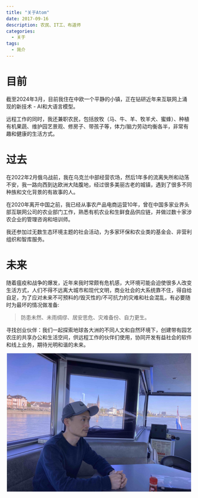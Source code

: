 ```yaml
---
title: "关于Atom"
date: 2017-09-16
description: 农民、IT工、布道师
categories:
  - 关于
tags:
  - 简介
---
```



# **目前**

截至2024年3月，目前我住在中欧一个平静的小镇，正在钻研近年来互联网上涌现的新技术 - AI和大语言模型。

远程工作的同时，我还兼职农民，包括放牧（马、牛、羊、牧羊犬、蜜蜂）、种植有机果蔬、维护园艺景观、修房子、带孩子等，体力/脑力劳动均衡各半，非常有趣和健康的生活方式。


# **过去**

在2022年2月俄乌战前，我在乌克兰中部经营农场，然后1年多的流离失所和动荡不安，我一路向西到达欧洲大陆腹地，经过很多美丽古老的城镇，遇到了很多不同种族和文化背景的有故事的人。

在2020年离开中国之前，我已经从事农产品电商运营10年，曾在中国多家业界头部互联网公司的农业部门工作，熟悉有机农业和生鲜食品供应链，并做过数十家涉农企业的管理咨询和培训师。

我还参加过无数生态环境主题的社会活动，为多家环保和农业类的基金会、非营利组织和智库服务。


# **未来**

随着瘟疫和战争的爆发，近年来我时常颇有危机感，大环境可能会迫使很多人改变生活方式，人们不得不远离大城市和现代文明，商业社会的大系统靠不住，得自给自足，为了应对未来不可预料的/毁灭性的/不可抗力的灾难和社会混乱，有必要随时为最坏的情况做准备:

> 防患未然、未雨绸缪、居安思危、灾难备份、自力更生。

寻找创业伙伴：我们一起探索地球各大洲的不同人文和自然环境下，创建带有园艺农庄的共享办公和生活空间，供远程工作的伙伴们使用，协同开发有益社会的软件和线上业务，期待光明和谐的未来。

<center><img src="/images/atom-s.jpg" width="500" alt="照片：航行在莱茵河 2022年4月"></center>